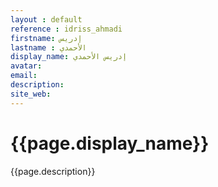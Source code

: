 ```yaml
---
layout : default
reference : idriss_ahmadi
firstname: إدريس
lastname : الأحمدي
display_name: إدريس الأحمدي 
avatar:  
email: 
description: 
site_web: 
---
```


#  {{page.display_name}}
<div>
{{page.description}}
</div>
